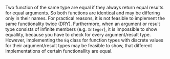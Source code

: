 Two function of the same type are equal if they always return equal results
for equal arguments.  So both functions are identical and may be differing
only in their names. For practical reasons, it is not feasible to implement
the same functionality twice (DRY).  Furthermore, when an argument or result
type consists of infinite members (e.g. `Integer`), it is impossible to
show equallity, because you have to check for every argument/result type.
However, implementing the `Eq` class for function types with discrete values
for their argument/result types may be feasible to show, that different
implementations of certain functionallity are equal.
